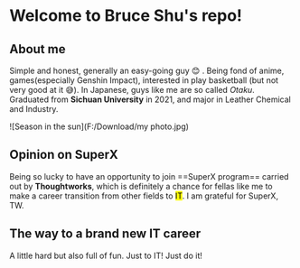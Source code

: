 # Welcome to Bruce Shu's repo!
## About me
Simple and honest, generally an easy-going guy :blush: . 
Being fond of anime, games(especially Genshin Impact), interested in play basketball (but not very good at it :sweat_smile:). In Japanese, guys like me are so called *Otaku*.
Graduated from **Sichuan University** in 2021, and major in Leather Chemical and Industry. 

![Season in the sun](F:/Download/my photo.jpg)

## Opinion on SuperX
Being so lucky to have an opportunity to join ==SuperX program== carried out by **Thoughtworks**, which is definitely a chance for fellas like me to make a career transition from other fields to <mark>IT</mark>.
I am grateful for SuperX, TW.

## The way to a brand new IT career
A little hard but also full of fun.
Just to IT! Just do it!
